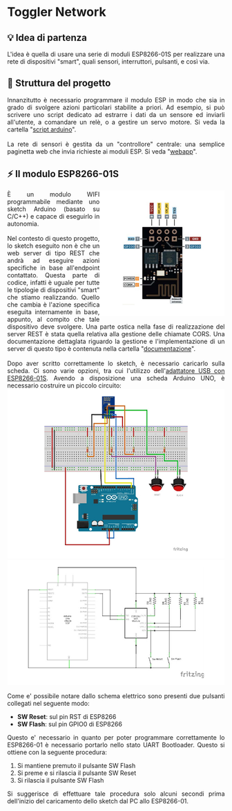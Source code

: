 # Toggler Network

## 💡 Idea di partenza

<div align="justify">
L'idea è quella di usare una serie di moduli ESP8266-01S per realizzare una rete di dispositivi "smart", quali sensori, interruttori, pulsanti, e così via.
</div>

## 🧬 Struttura del progetto

<div align="justify">
Innanzitutto è necessario programmare il modulo ESP in modo che sia in grado di svolgere azioni particolari stabilite a priori. Ad esempio, si può scrivere uno script dedicato ad estrarre i dati da un sensore ed inviarli all'utente, a comandare un relè, o a gestire un servo motore. Si veda la cartella "<a href="script arduino">script arduino</a>".
<br><br>
La rete di sensori è gestita da un "controllore" centrale: una semplice paginetta web che invia richieste ai moduli ESP. Si veda "<a href="webapp">webapp</a>".
</div>

## ⚡ Il modulo ESP8266-01S

<img src="img/ESP8266-01S.jpg" align="right" alt="ESP8266" width="290">

<div align="justify">
È un modulo WIFI programmabile mediante uno sketch Arduino (basato su C/C++) e capace di eseguirlo in autonomia.
<br><br>
Nel contesto di questo progetto, lo sketch eseguito non è che un web server di tipo REST che andrà ad eseguire azioni specifiche in base all'endpoint contattato. Questa parte di codice, infatti è uguale per tutte le tipologie di dispositivi "smart" che stiamo realizzando. Quello che cambia è l'azione specifica eseguita internamente in base, appunto, al compito che tale dispositivo deve svolgere. Una parte ostica nella fase di realizzazione del server REST è stata quella relativa alla gestione delle chiamate CORS. Una documentazione dettaglata riguardo la gestione e l'implementazione di un server di questo tipo è contenuta nella cartella "<a href="documentazione">documentazione</a>".
<br><br>
Dopo aver scritto correttamente lo sketch, è necessario caricarlo sulla scheda. Ci sono varie opzioni, tra cui l'utilizzo dell'<a href="https://www.az-delivery.de/products/esp8266-01s-mit-usb-adapter?ls=en">adattatore USB con ESP8266-01S</a>. Avendo a disposizione una scheda Arduino UNO, è necessario costruire un piccolo circuito:
<br>
<img width="700" src="img/arduino_seriale_esp8266_bb.jpg">
<br>
<img width="700" src="img/arduino_seriale_esp8266_schem.jpg">

Come e' possibile notare dallo schema elettrico sono presenti due pulsanti collegati nel seguente modo:
- __SW Reset__: sul pin RST di ESP8266
- __SW Flash__: sul pin GPIO0 di ESP8266

Questo e' necessario in quanto per poter programmare correttamente lo ESP8266-01 è necessario portarlo nello stato UART Bootloader. Questo si ottiene con la seguente procedura:

1. Si mantiene premuto il pulsante SW Flash
2. Si preme e si rilascia il pulsante SW Reset
3. Si rilascia il pulsante SW Flash

Si suggerisce di effettuare tale procedura solo alcuni secondi prima dell'inizio del caricamento dello sketch dal PC allo ESP8266-01.
</div>